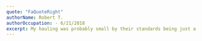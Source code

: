 ```yaml
---
quote: "FaQuoteRight"
authorName: Robert T.
authorOccupation: · 6/21/2018
excerpt: My hauling was probably small by their standards being just a ton of cardboard boxes after a move and a few concrete piers. Still, I appreciated that Dan was quick to respond and communicated well. He and Dillon did good work and were pleasant people. Hopefully I won't be finding more to throw away, but if I do, I'll give them a call.
---
```

